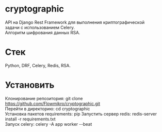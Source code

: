 # cryptographic
API на Django Rest Framework для выполнения криптографической задачи с использованием Celery.  
Алгоритм шифрования данных RSA.  
# Стек 
Python, DRF, Celery, Redis, RSA.  
# Установить 
Клонирование репозитория: git clone https://github.com/Flowmikro/cryptographic.git  
Перейти в директорию: cd cryptographic  
Установка пакетов requirements: pip 
Запустить сервер redis: redis-server  
install -r requirements.txt  
Запуск celery: celery -A app worker --beat  


